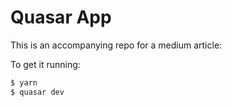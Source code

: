# Quasar App

This is an accompanying repo for a medium article:

To get it running:

```bash
$ yarn 
$ quasar dev 
```
